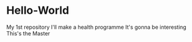 # Hello-World
My 1st repository
I'll make a health programme 
It's gonna be interesting
This's the Master

 
